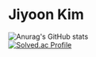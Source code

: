 <div align="left">
  
# Jiyoon Kim
![Anurag's GitHub stats](https://github-readme-stats.vercel.app/api?username=yo0oni&show_icons=true&theme=onedark) <br>
[![Solved.ac Profile](http://mazassumnida.wtf/api/v2/generate_badge?boj=rlawldbs0911)](https://solved.ac/rlawldbs0911/)
